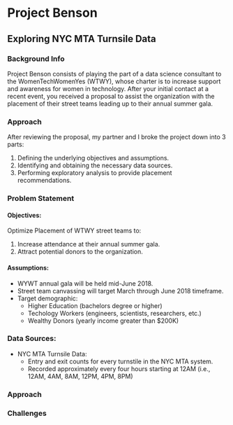 # Project Benson
## Exploring NYC MTA Turnsile Data

### Background Info
Project Benson consists of playing the part of a data science consultant to the WomenTechWomenYes (WTWY), whose charter is to increase support and awareness for women in technology.  After your initial contact at a recent event, you received a proposal to assist the organization with the placement of their street teams leading up to their annual summer gala.

### Approach
After reviewing the proposal, my partner and I broke the project down into 3 parts:
1. Defining the underlying objectives and assumptions. 
2. Identifying and obtaining the necessary data sources.
3. Performing exploratory analysis to provide placement recommendations.

### Problem Statement
#### Objectives:
Optimize Placement of WTWY street teams to:
1. Increase attendance at their annual summer gala.
2. Attract potential donors to the organization.

#### Assumptions:
* WYWT annual gala will be held mid-June 2018.
* Street team canvassing will target March through June 2018 timeframe.
* Target demographic:
    * Higher Education (bachelors degree or higher)
    * Techology Workers (engineers, scientists, researchers, etc.)
    * Wealthy Donors (yearly income greater than $200K)

### Data Sources:
* NYC MTA Turnsile Data:
    * Entry and exit counts for every turnstile in the NYC MTA system.
    * Recorded approximately every four hours starting at 12AM (i.e., 12AM, 4AM, 8AM, 12PM, 4PM, 8PM)
    
### Approach


### Challenges
 
